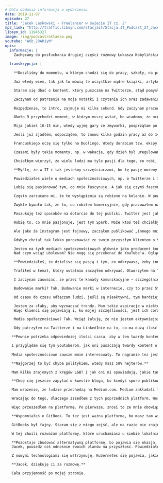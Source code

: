 ```yaml
---
# Data dodania informacji o wydarzeniu
date: 2019-11-07
episode: 27
title: "Jacek Laskowski - Freelancer w świecie IT cz. 2"
mp3_link: "http://traffic.libsyn.com/stacjait/Stacja.IT_Podcast_27_Jacek_Laskowski_-_Freelancer_w_swiecie_IT_cz_2.mp3"
libsyn_id: 11945327
image: /img/podcast/okladka.png
youtube: "W6b_28ARiyM"
opis:
  informacje: |
    Zachęcamy do posłuchania drugiej części rozmowy Łukasza Kobylińskiego z Jackiem Laskowskim.Nadal zostajemy w temacie pracy, jako freelancer w świecie IT. 
  
  transkrypcja: |
  
    **Doszliśmy do momentu, w którym chodzi się do pracy, szkoły, na praktyki itd. Wtedy możesz faktycznie zająć się swoją robotą.**

    Już wtedy wiem, tak jak to mówią te wszystkie mądre książki, artykuły, które od czasu do czasu czytam, by upewnić się, że mój program na życie jest dobry i nie powinien być przeładowany. Nie mam nic włączonego poza Twitterem, który jest włączony tylko po to, by po kilku godzinach opublikować coś, co odkryłem i aby być w kontakcie z moją publicznością. A przede wszystkim po to, żeby powiedzieć ludziom, że skoro się już zapisali na mój kanał i oczekują kontentu związanego ze Sparkiem albo Kafką, to go dostaną. Nie zasypuję nikogo jakimiś bzdetami, bo sam nie chciałbym tego dostawać.

    Staram się dbać o kontent, który puszczam na Twitterze, stąd pomysł na to, aby na Instagramie być np. kucharzem, a nie technologiem. I właśnie myślenie jest takie: „Skończ pierwszą godzinę pierwszym commitem na GitHuba”. Więc używam timerów. Tam są różne aplikacje, ale mam takiego jednego uptimera, którego włączam. Mam kilka projektów. Jednym z nich jest niepłatne siedzenie nad notatkami z Kafki albo ze Sparka. I włączam, bo chcę zobaczyć, ile mi to zajmie. Raz – ile zajmie mi spisanie tego, dwa – żeby w ogóle pomierzyć np. to, ile czasu spędzam na tym albo na tym. Szczególnie że ta aplikacja pod koniec tygodnia wysyła ci podsumowanie, co też może dawać ci pogląd, jak efektywny jesteś albo jak efektywnie spędzasz czas. I włączam ten czas, zaczynam patrzeć na kody, wiem już, co mam zrobić, bo mam zawsze zanotowane, gdzie skończyłem.

    Zaczynam od patrzenia na moje notatki i czytania ich oraz zadawania sobie pytania „dlaczego?”, czyli czy to ma sens. Czytam i stwierdzam: „A, to wynika z tego. A czy to mam opisane? Nie mam”. I czasami mam nowy pomysł na to, co powinienem zrobić albo zaczynam od momentu, w którym przestałem pracować poprzedniego dnia, albo mam listę zadań, które muszę rozkminić.
    
    Rozpędzenie, to intro, zajmuje mi kilka sekund. Gdy zaczynam pracować, to mam odpalonego Atom Editora, piszę w Askidocu, przeglądając kody źródłowe Kafki czy Sparka, korzystając z IntelliJ IDEA. I jak coś rozkminię, coś spiszę, to robię wszystko, żeby minimalnym wysiłkiem mieć pierwszego commita na GitHubie, aby mieć ciągłość pracy. Gdy już to mam, to odczuwam pierwsze zadowolenie; mija wtedy godzina 9. Zielona herbata i woda są przygotowane, kawy nie pijam. I jak mam commita, to wiem, że mógłbym siedzieć i się rozglądać, ale wtedy jestem już tak napompowany, bo już wiem, co będę robił za minutę, dwie.

    Około 9 przychodzi moment, w którym muszę wstać, bo wiadomo, że organizm się zużywa, kręgosłup mamy tylko jeden. Więc wtedy wstaję, wstawiam wodę na kolejną herbatę, 10-15 min spędzam na różnych rzeczach – oczywiście wtedy timer jest wyłączony. W tym czasie zastanawiam się, co będę robił dalej, np. przeglądam coś na telefonie, jak są jakieś notyfikacje – z Twittera mam tylko notyfikacje – wzmianki albo ktoś ważny coś powiedział, ale generalnie bez napinania się. Czasami dostanę informację z Gmaila, że przyszedł mail. Więc sprawdzam, czy to ktoś ważny. Ale generalnie staram się w to nie angażować, bo wiem, jak to bardzo może rozpraszać. Odkładam telefon, przygotowana herbata.

    Mija jakieś 10-15 min, wtedy wyjmę gary ze zmywarki, posprzątam po śniadaniu, czasem mam sprzątnięte, czasem nie. Jest to taki czas luźnego nicniemyślenia. Po tej przerwie wracam przed komputer. Włączam timer, wiem, od czego mam zacząć. Czytam to, co właśnie opublikowałem. I widzę, że np. formatowanie jest słabe, zdanie kwadratowe, poprawiam to i ciągnę temat dalej. I tak mi upływa, aż np. nie zrobię się głodny. Ok. 10-11 zaczynam o tym myśleć i wtedy już wiem, że będę miał albo resztki ze śniadania, albo sam coś przygotowuję. Tak jakby człowiek miał już ten schemat wyrobiony. Więc przychodzi czas na jedzenie, przerwa jest wtedy trochę dłuższa. I gdy jem, to czasami przeglądam swoje kanały na YouTubie. Trwa to 10-15 min.

    Jeśli już zjadłem, odpocząłem, to znowu kilka godzin pracy aż do 14-15, kiedy zaczynam myśleć o obiedzie. Często to żona przygotowuje obiad, więc ja mam to z głowy. Bywa, że idę po syna, który ma osiem lat, aby nie siedział za długo w szkole. Wtedy czuje, że już się narobiłem, jestem wyzuty po czterech godzinach intensywnej, umysłowej pracy. W zasadzie mam tylko ochotę wyjść na dwór, przejść się, nic nie robić, luźnym krokiem iść i delektować się powietrzem. Idę po syna i spędzam z nim trochę czasu. Bywa, że to żona go odbiera. W zasadzie to myślenie nie jest już takie robocze, ale bardziej rodzinne. Do niedawna było tak, że spędzałem czas do 19 lub 20 z rodziną bez zaglądania do komputera i telefonu. Telefon mam wyciszony, dlatego trudno jest się do mnie dodzwonić, mail to jest to, bo daje tą asynchroniczność. Kiedyś o 20 siedziałem, ale w tej chwili już tego nie robię, bo muszę wstać o 5 rano, a ze wstawaniem jest coraz trudniej. A w dodatku zaangażowałem się w naukę francuskiego. I po raz pierwszy chcę zobaczyć, czy bycie zaangażowanym w jedną aplikację, w jedną rzecz pozwoli mi zaistnieć na rynku z moim francuskim, tak jak z innymi aktywnościami, które robiłem przez wiele lat.

    Francuskiego uczę się tylko na Duolingo. Wtedy dorabiam tzw. ekspy, czyli do 200 ekspów ten experience z francuskiego. W tym czasie mój syn od 30 do 45 min ogląda bajkę, np. Harry’ego Pottera, a po 21, gdy syn już zaśnie, to ja w zasadzie przy tej pogodzie jestem już spompowany, więc wygaszam wszystko. Chciałabym powiedzieć, że 22 to jest koniec mojego dnia, żeby przygotować się do następnego, ale ta 22 to jakby za wcześnie, ale staram się przed snem uspokoić, aby dobrze zasnąć, zregenerować się na następny dzień, by nowy dzień zacząć znowu o 5 rano, a o 8 myśleć już tylko o swoim Sparku i Kafce, być może przygotować się do wyjazdu czy do naszego spotkania tak jak dzisiaj. Więc jest to takie myślnie o tym, co będzie za chwilę. Już wtedy na pewno nie odbieram żadnych maili, żeby nie zostać trafionym jakimś problemem mojego klienta, co by mi odwlekło w czasie zaśnięcie. I to tak właśnie wygląda.

    Czasami były takie momenty, np. w wakacje, gdy dzień był uregulowany, syn szedł do szkoły w mieście, lato w mieście, żona do pracy. Ja zostawałem sam z kotami i z moimi kaktusami. I te dni wyglądały tak samo – od jednego urlopu mojej żony do drugiego, albo od wyjazdu do wyjazdu. Czasami ta regularność była bardzo monotonna, chociaż to dużo porządkowało, człowiek wiedział, co będzie robił. Z jednej strony jest to fajne, bo nie ma żadnych rozpraszaczy, wszystko jest znane, lubiane, robię to pasją. Ale pojawiają się też wątpliwości: czy tak ma wyglądać kolejne 10 lat mojego życia? Nie, zróbmy coś, zmieńmy coś. Ale za chwilę przychodzi myśl: „Ale ty za 10 dni idziesz na urlop dwutygodniowy. Nic nie będziesz wtedy robił, będziesz z rodziną non stop. Zrób tyle, ile możesz, bo za chwilę czas nie będzie twój, ale rodziny”, albo: „Za pięć dni jedziesz do klienta na tydzień, więc uważaj, co ze sobą robisz. Wyrzuć te myślenie”. Wyrzucam je i wtedy pojawia się kolejna myśl: „Za mało czasu, a jeszcze tyle do zrobienia”. I tak się to kręci w kółko.

    Chciałbym wierzyć, że wielu ludzi ma tyle pasji dla tego, co robi, obojętnie, czy to jest robota, czy to jest pasja typu jiu-jitsu, stretching, kalistenika, pływanie, granie w kosza, piłka, siedzenie przed kompem. Jeśli człowiek ma pasję, to miło patrzy się na takiego osobnika. Widać w nim, jak on o tym mówi i aż się chce go słuchać. Ale niestety wielu ludzi, których spotykam, chodzi do tej roboty, bo musi. Nie ma wyboru. Jak im mówię: „Po co to robisz? Przestań. Rób to, co cię pasjonuje”, to pojawia się tysiąc pięćset powodów, dla których człowiek nie zaczyna. I pewnie tak samo jest jak ze mną. Nie znajduję nikogo, z kim mógłbym współdzielić te same pasje biznesowe. I dlatego wciąż jestem solopreneurem.

    **Myślę, że w IT i tak jesteśmy szczęściarzami, bo tę pasję możemy łatwo połączyć z życiem zawodowym. Nie w każdej branży jest to możliwe. Bardzo wiele osób pracuje, bo musi wykonywać swój zawód, ale tak naprawdę pasjonuje ich zupełnie coś innego, na czym trudno zarobić. Pewnie w tych czasach można robić o wiele więcej ciekawych rzeczy, np. chodzić po górach, kręcić filmy i być youtuberem. Więc to się powoli zmienia, ale w IT jest to nadal najłatwiejsze.

    Powiedziałeś wiele o mediach społecznościowych, np. o Twitterze i Instagramie. Zawsze ważna była dla ciebie komunikacja z czytelnikami czy z osobami, które były zainteresowane tym, czym się interesujesz, np. na grupach dyskusyjnych. Czy to u ciebie wyszło naturalnie, że chciałeś rozmawiać z innymi ludźmi, i stąd te grupy dyskusyjne, publikowanie bloga, media społecznościowe, czy dostrzegłeś w kontekście swojej działalności freelancerskiej możliwość budowania swojego wizerunku, żeby po prostu sprzedawać swoje usługi? Jak to się u ciebie kształtowało?**

    Lubię się pasjonować tym, co mnie fascynuje. A jak się czymś fascynuję, to lubię to rozgłaszać, aż do bólu. I jeśli to jest IT, to i meet-upy, konferencje. Zawsze jest myśl, że jeśli wystąpienie publiczne, to trzeba się przygotować. A z drugiej strony, co ja się będę przygotowywał, przecież nigdy nie będę PhD z danego problemu. Wielu ludzi wie jeszcze mniej niż ja, nie ma czasu na rozkminianie danego tematu. Chodzi o to, aby dzielić się wiedzą, a nie być Bóg wie jakim doskonałym.

    Często zarzucano mi, że te wystąpienia są robione na kolanie. W pewnym sensie jest to prawda, a z drugiej strony nie chodziło mi o to, żeby dopieszczać te prezentacje i nigdy nie wystąpić, tylko żeby się dzielić. Więc zawsze miałem parcie na szkło, ale w tym pozytywnym tego słowa znaczeniu. Czyli zawsze chciałem udostępnić to, co mnie pasjonowało, licząc na to, że znajdą się osoby, których też to może pasjonować. I w ten sposób zgromadzę ludzi, którzy dzielą te same pasje. Może się okazać, że na tej wyspie nie jestem sam i nie tylko mnie pasjonuje Spark i Kafka. Dlatego zawsze występowałem na konferencjach i wychodziłem do ludzi.

    Zwykle bywało tak, że to, co robiłem komercyjnie, gdy pracowałem na etacie, nie było dla mnie specjalnie interesujące. Zawsze poszukiwałem czegoś nowego. Ta niestabilność psychiczna i biznesowa zawsze się pojawiała. I organizowanie konferencji było czymś nowym. Gdy organizowałem to piąty, szósty raz, to już nie chciałem tego robić. Z meet-upami było podobnie. Jak widzę, że one są takie same, to tracą swoją magię.

    Poszukuję też sposobów na dotarcie do tej publiki. Twitter jest jak stworzony dla mnie. Siedzę w domu sam, więc potrzebuję się uzewnętrznić. Na Fejsie jest inne audytorium, bo tam jest moja mama i moja dalsza rodzina. I tam mi napisano: „Jak nie przestaniesz pisać o Sparku, to przestaniemy być znajomymi”. Ja na to: „Nie, nie przestaniemy być znajomymi. Przestaniemy być nimi tylko na Facebooku”. Więc Facebooka zostawiłem na takie rodzinne alter ego, gdzie pokazuję zdjęcia z wyjazdów. Do tego też służy Twitter. Te wyjazdy mogą być też związane z biznesem. Dzięki temu moja mama, moja rodzina wie, że wyjeżdżam. Nie wszystkich na bieżąco informuję, że jestem we Francji, tu czy tu. Więc robię te fotki i robię z siebie Bóg wie kogo, jakby to kogoś interesowało.

    Robię to, co mnie pasjonuje, jest tym Spark. Może ktoś też chciałby to robić. Więc staram się zainspirować kogoś, licząc, że to, co robię, jest inspirujące. I do tego służy Twitter. A że Twitter wszedł w fazę wojny z Facebookiem, to to, co idzie na Twittera, nie jest publikowane automatycznie na Facebooku. Ale przez długi okres czasu panował pakt o nieagresji między tymi dwoma mediami. I to, co poszło na Twittera z odpowiednim hashtagiem, było od razu wysyłane na Fejsa. Więc to połączenie istniało, ale teraz już tak nie ma.

    Ale jako że Instagram jest fejsowy, zacząłem publikować „innego mnie” na Instagramie, bo mnie coś fascynuje, np. jedzenia, które jest zdrowe, które pozwoli mi dłużej przetrzymać do następnego jedzenia i będę mógł zająć się rzeczami, które mnie pasjonują prawdziwie. Mówi się, że trzeba jeść dużo warzyw, chociaż podobno wartości odżywcze naszych warzyw nie są takie fajne jak 20 lat temu, kiedy to rekomendowano. Ale piszę o tym. Uczę się też angielskiego, bo wszystko, co robię, staram się robić po angielsku, gdyż audience i siła rażenia są jest wtedy większe. I ludzie, którzy pasjonują się nowymi technologiami, zwykle są anglojęzyczni, a dopiero później są ci polskojęzyczni. I jest tak, że na Instagramie uczę się angielskojęzycznych sformułowań o jedzeniu, których nie znam, np. kiełki to sprouts. I to są takie rzeczy, których człowiek nie używa na co dzień, a ja jednak używam tego angielskiego.

    Gdybym chciał tak lekko porozmawiać ze swoim przyszłym klientem o Sparku, to on niestety nie jest jeszcze moim klientem i on nawet nie wie, co to jest Spark. On płaci mi właśnie za to, żebym to ja to wiedział, podczas gdy on nie musi tego wiedzieć i może go to nudzić. Ale już o rozciąganiu, robieniu śniadań można z nim porozmawiać. I tak rozkminiam, dlaczego youtuberzy używają również Instagrama. A dlaczego nie używają Twittera? Dlaczego społeczność techniczna i politycy używają Twittera, a nie używają tak często Instagrama i nie są na YouTubie? To są moje pytania. Zadaję je sobie też po to, aby wiedzieć, jak używać tych wszystkich mediów społecznościowych we właściwy sposób, żeby nie zarzucać mojej rodziny informacjami o tym, że Spark to jest fajna rzecz i że opisałem po angielsku takie coś. Oni tego nie zrozumieją. Aczkolwiek czasami pytają mnie: „Jacek, o czym ty piszesz na tym Fejsie? Co to jest Spark?”. I to mnie cieszy, bo dochodzi to do nich.

    Jestem na tych mediach społecznościowych głównie jako producent kontentu, słabiej z konsumowaniem, aczkolwiek jeśli coś produkujesz, musisz to konsumować. Musi być symbioza. Dawanie jest dobre, ale bycie aroganckim w stosunku do twoich followersów, już nie. Jeśli mają coś do opublikowania, to od czasu do czasu warto coś zalajkować, wzmocnić, jeśli budujesz swoją markę, również na bazie kogoś, kogo ty znasz, z kim obcujesz. Wtedy też pomagasz Google, żeby cię odpowiednio zrankingował w tych wynikach wyszukiwania. To pomaganie jest ważne. Więc jeśli ja w tej chwili dochodzę do pięciu followersów na Twitterze, to czy to jest coś ważnego? Przecież połowy ludzi nie znam. Ale tu nie chodzi o to, żeby znać. Jeśli są zainteresowani kontentem, który produkuję, i jeśli mam znajomych, którzy też wchodzą w ten rynek, i jak widzę, że to jest Spark i Kafka, to puszczam to przez mój kanał, niech kilku z moich followersów pójdzie tam. Im na tym zależy, ja na tym nic nie stracę. Wszyscy zyskają, więc jest dobrze. 
    Nad czym wciąż ubolewam? Nie mogę się przekonać do YouTube’a. Oglądam dużo youtuberów, szczególnie jeśli chodzi o taekwondo, stretching, kalistenikę bądź czasami brazylijskie jiu-jitsu. Patrzę na tych ludzi, którzy opisują, ile oni wkładają czasu w to, żeby zrobić postprodukcję. Samo nasze nagranie trwa godzinę, a tego siedzenia nad tym, aby zrobić to dobrze, jest dużo. Sam marzyłem o tym, aby na Udemy nagrać szkolenia. Podobno jest to odcinanie kuponów. Jak mawia Sławek Sobótka: „Jak dobrze zrobisz kontent, opublikujesz go, to niech ci te pieniądze wpadają”. I mimo że to nagrywamy, to jakkolwiek nie obawiam się być nagranym albo wystąpić publicznie, to przeraża mnie ilość pracy nad postprodukcją. Czasami zastanawiam się nad znalezieniem firmy, która zrobiłaby to za mnie, ale znalezienie firm to też jest poświęcenie czasu. I to nie jest priorytetem, więc tego nie robię. A jak nie robię, to mimo to siedzi mi to w głowie. Chciałbym, ale nie chcę. A wiem, jak to działa. Jeśli chcesz coś zrobić, to zacznij to robić. To jest proste, każdemu to powtarzam. I sobie to powtarzam, a jednak mam przynajmniej dwie rzeczy, których nie mogę zrobić; są nimi: nagranie kursu na Udemy i nagrywanie raz na miesiąc na YouTubie. I jak zapytasz mnie dlaczego, to odpowiedź jest prosta. Jestem leniwy.

    **Powiedziałeś, że dzielisz się pasją i tym, co odkrywasz, żeby inni też się o tym dowiedzieli. Więc w pierwszym rzucie jest to dla nich wartość, a w drugim, w tym kontekście biznesowym, źródło klientów, bo oni się z tobą komunikują, wykorzystując do tego Twittera. Firmy, które przeczytały u ciebie coś ciekawego o jakimś problemie, który mają, mogą zwrócić się do ciebie o pomoc w rozwiązaniu go u nich lokalnie.**

    Trafiłeś w temat, który ostatnio zacząłem odkrywać. Otworzyłem na Twitterze tzw. direct messages, czyli DM-y. Chodzi o to, że jeśli masz problem, a uważasz, że osoba jest wstanie ci pomóc, to walisz do niej bezpośrednio na kanał na Twitterze. Ja czasami to wykorzystywałem publicznie, aby zwrócić uwagę na jakiś problem. Bo trzeba na to zareagować. Jeśli na to nie zareagujesz, to tak, jakbyś powiedział: „Jesteś moim klientem, bardzo ważnym potencjalnie, ale mam to w nosie, jestem ponad to”, a to nie jest dobry komunikat, który chcesz wysyłać w eter. Zauważyłem, że teraz coraz częściej ludzie wykorzystują możliwość zadania pytania na Twitterze i robią (sisi, 24.24). Sam to często robię. Puszczają ludzi, którzy uważani są za pomocnych. I coraz częściej zaczynają się pojawiać. I albo ktoś pisze: „Słuchaj, Jacek, na Stacku zadałem pytanie: Pomożesz?”, i Sisi – i wtedy ja dostaję od Twittera informację, że ktoś mnie wezwał do akcji, bądź przeglądając na Stacku, widzę, że pojawia się pytanie, które gdzieś tam zauważyłem. Więc na DM-a piszą i to jest tylko widoczne pomiędzy mną a osobą, która pisze.

    I zaczynam zauważać, że przez te kanały komunikacyjne – szczególnie Stacka, na którym jestem dosyć aktywny, Sparka, trochę mniej Kafka, bo dopiero czuję, że jestem gotów, żeby w tym się udzielać – że coraz więcej zleceń dostaję przez moje aktywności, np. na konferencjach, gdzie ludzie przychodzą i mówią: „Poruszyłeś temat, który ostatnio mnie zajmował, chętnie bym cię zaprosił”. Jak spotykam takich ludzi, to myślę sobie: „A, gadaj sobie zdrów. O momentu, kiedy nie wystawię ci faktury, to jest tylko gadanie. Jak to mówią: talking is cheap. Jak mnie zaprosisz, to wtedy będzie inna rozmowa”. Ale ludzie przychodzą i dostaję klientów. Widzieli mnie na konferencjach, szczególnie tych zagranicznych typu Kafka Summit albo Spark Summit. I piszą: „Widziałem cię na konferencji. Oglądałem twoje inne wystąpienia publiczne. Podoba mi się twój styl mówienia, opowiadania o tym albo o tamtym. Widziałem cię na Stacku, widziałem serię pytań, które zadawałeś, aby dociec do prawdy i pasowało mi to”. Więc zapraszają mnie w tej chwili klienci różnymi kanałami.

    Budowanie marki? Tak. Budowanie marki w internecie, czy to przez Stacka, czy przez Twittera, LinkedIna – coraz częściej widzę, że LinkedIn zaczyna zajmować u mnie coraz więcej czasu antenowego, to jest zupełnie inny audience, tam jest stricte biznesowy, więc moim obecnym problemem, jeśli chodzi o media społecznościowe, jest to, jaki target jest na Twitterze versus to, co jest na LinkedInie. Na LinkedInie jestem połączony, powiedzmy mam 10 tys. znajomych biznesowych, ale tam połączenie jest węższe. Jeśli człowiek zajmuje się Sparkiem, Kafką albo rekruterem, który coś mi zaoferował, była jakaś współpraca, jest ze mną połączony.

    Od czasu do czasu odłączam ludzi, jeśli są nieaktywni, tym bardziej jeśli widzę, że gościu zmienił robotę albo ta znajomość była powierzchowna. I porównuje to z Twitterem. Nie wszyscy ludzie, którzy tu występują, używają Twittera. Część ludzi, z którymi jestem na LinkedInie, używa Facebooka do tego, do czego ja używam Twittera. Więc budowanie marki przez różne media społecznościowe – tak. Szanuję ludzi, którzy używają Fejsa do tego, do czego ja używam Twittera, i wierzę, że trzeba publikować również na Fejsie, trzeba być na Fejsie. Chciałbym móc napisać, że wyłączyłem konto na Fejsie i jestem ponad to, ale nie jestem ponad to.

    Jestem za słaby, aby wyznaczać trendy. Mam takie aspiracje w niektórych aspektach, kręcę teren. Więc używam narzędzi, których używają ludzie. Bo jeśli chcę rozmawiać z ludźmi i szukać potencjalnych klientów albo być odnaleziony przez tych potencjalnych, to w pewnym sensie będę krakał tak jak te wrony, czyli moi potencjalni klienci. Zawsze miałem parcie na szkło, żeby udostępniać to, co wiem. Zauważyłem, że dawanie jest przekuwane w branie albo dostawanie, czyli dajesz, aby dostać. I udostępniać dużo do momentu, w którym ktoś powie: „Wszystko udostępniasz, więc po co mam cię zatrudniać. Wszystko jest dostępne w sieci”. Jest tylu ludzi na świecie, którym się nawet nie chce czytać, widzieli mnie tu czy tu, znają mnie, ale wciąż nie wiedzą, że piszę, że są wszystkie agendy moich szkoleń, wszystkie materiały są dostępne publicznie. Nie wiedzą tego, bo nie mieli czasu ani ochoty poszukać, czy jest jakiś inny materiał.
    Więc klienci się pojawiają i, ku mojej szczęśliwości, jest ich coraz więcej. Coraz bardziej mogę być wybredny, w sensie: mogę sobie na to pozwolić, ale nie mam czasu nie dlatego, że jestem arogancki, tylko dlatego, że chcę posiedzieć ze Sparkiem. Bo klient, który mnie w tej chwili zatrudnił, wymaga czegoś więcej. Wymaga integracji pomiędzy swoim produktem a Sparkiem – coś, co zajmuje czas, nie przyjdzie z dnia na dzień. To nie było coś, co ja robiłem wczoraj czy przedwczoraj, to nie jest kolejny warsztat, rozpoznanie, dlaczego Spark jest wolny, jak przyspieszyć, tylko coś, co wymaga skupienia, coś, co mnie fascynuje, co trwa, jest liczone w tygodniach, a nie w dniach.

    Media społecznościowe? Tak. Wciąż żałuję, że nie jestem aktywniejszy na YouTubie, że nie nagrywam tego, co wiem. Wciąż jestem tradycjonalistą, że piszę. Aczkolwiek sam po sobie widzę, że wolę przez pięć, dziesięć minut, siedząc w jakiejś dziwnej pozycji jogowej, rozciągając się, oglądać coś, czegoś posłuchać. Jedni słuchają muzyki medytacyjnej, a ja mogę czegoś posłuchać. Więc czasu używam w różny sposób. I wierzę w siłę mediów społecznościowych. Uważam, że Polacy jeszcze wciąż są za mało aktywni. Uważam, że za bardzo jesteśmy pasywni w konsumowaniu, nie jesteśmy producentami treści. Nie chcę powiedzieć „dobrej treści”, „wysokiej jakości treści”, bo nie chcę podnosić poprzeczki. Opublikujmy coś, co sami uważamy za wartościowe dla nas samych. Jestem przekonany, że znajdzie się wśród naszych odbiorców ktoś, kto nam za to podziękuje.

    Gdy patrzyłem na Twitterze i na LinkedInie na to, co ma dużą ilość lajków i jaka jest ekspozycja problemu, to czasami jestem zaskoczony tym, że twardy kontent sparkowy bardzo niskopoziomowy, z którego jestem dumny, coś, za co zapraszają mnie do klienta tego czy tamtego, czy na konferencje, spotyka się z takim średnim odbiorem. Może dlatego, że temat jest zbyt głęboki i zbyt szczegółowy. Natomiast kontent typu: „Jestem w Sparku. Patrzcie, poranek, 5 a.m., Chicago i robię zdjęcia”, a ludzie to lajkują. Tego bym nie chciał, ale może ludziom taki lekki kontent, selfie odpowiada. Czasem taki lekki przyjemny kontent znajduje większą liczbę odbiorców niż ten twardy, akademicki kontent pisany.

   **Pewnie potrzeba odpowiedniej ilości czasu, aby w ten twardy kontent się wgryźć i go zrozumieć, aby go zalajkować. Ale pewnie trzeba mieszać jedno z drugim.**

   I przyglądam się tym youtuberom, jak oni puszczają twardy kontent o rozciąganiu, middle spicie, o szpagacie albo sznurku. Twardy kontent wymaga doświadczenia, żeby dojść do tego poziomu, aby zrozumieć w ogóle, co autor miał na myśli. I dopiero teraz, gdy jestem na jakimś poziomie tego rozciągania, wiem, co on do mnie mówił. On mówił: „Zrób to”, ja to robiłem, ale trzy lata temu byłem w ogóle na innym poziomie. On mówił o tym i o tym, i jeszcze o tym, ale on przemilczał to,a teraz to jest logiczne. I całe zrozumienie tego, co autor miał na myśli, dopiero teraz do mnie przychodzi. Przewijam gadki w stylu: „Jestem… Lubię kontent taki i taki”, czyli te intro, zostaw te intro, ja już to słyszałem sto razy, ale jest wielu ludzi, którzy tego nie słyszeli, więc on musi to robić. I czasami jest to robione sztampowo i tego kontentu z dziesięciu minut jest tylko trzy. I czasami tylko dla trzech minut się ogląda. Czasami przewijam całe pięciominutówki. Chciałbym to dopasować, dać trzy minuty twardego kontentu, siedem minut zabawy. W zasadzie tak wyglądają wystąpienia na konferencjach: masz 45 minut, a tylko przez 10 minut mówiłeś o czymś wartościowym, reszta to był bełkot. Ale wygląda na to, że ludziom się podobało. Jeśli chcą się bawić, to wyjdzie taki komik, pożartuje. Może właśnie o to chodzi, żeby te pięć twardych minut było otoczone czterdziestominutowym bzdetem, ale może właśnie tego oczekuje publika.
  
   Media społecznościowe zawsze mnie interesowały. To nagranie też jest dowodem na to, że w takich wystąpieniach upatruję niekoniecznie szukania klientów, ale bycia inspiracją. Mam nadzieję, że ktoś kiedyś powie: „Słuchaj, Jacek, powiedziałeś jedno takie zdanie, które dało mi do myślenia. Dzięki ci za to”. Jak ci to pomoże to fajnie, może kiedyś będziesz mieć okazję się odwdzięczyć. Jeśli ci na tym zależy. Niech ten dług będzie po jednej stronie. Jak ktoś z tego skorzysta, to dobrze. Na szczęście na tych mediach społecznościowych nie mam jeszcze hejterów. Słyszę o tym, że ludzie mają z tym problem. Z tego, co słyszę, to te historie są naprawdę „czarujące”.

   **Najgorzej to być chyba politykiem, wtedy masz 50% hejterów.**

   Mam kilku znajomych z kręgów LGBT i jak oni mi opowiadają, jakie tam są historie, to nie rozumiem tego świata. To jest jakiś świat równoległy.

   **Chcę cię jeszcze zapytać o kwestie bloga, bo kiedyś sporo publikowałeś na własnych stronach, teraz wydaje mi się, że wszedłeś bardziej na platformę Medium.com. Czy lepiej się tam dociera do ludzi? Jest tam szersza publika? Czy zamieszczanie tego tam jest efektywniejsze? Czy uważasz, że takie indywidualne, własne blogi na własnych stronach nadal mają sens?**

   Mam wrażenie, że ludzie przechodzą na Medium.com. Medium zakładali ludzie, którzy zakładali YouTube’a. YouTube został wykupiony przez Google. I ci ludzie z tymi pieniędzmi postanowili stworzyć YouTube’a dla piszących. Bardzo mi się to podoba, jako że ciągle myślę o YouTubie jako o platformie, na której będę nadawał. Jest taka sytuacja, że Medium ma stać się YouTube’em dla piszących. Ja jestem piszący. Medium robi wszystko, aby to pisanie było łatwe i przyjemne. Więc dlaczego nie skorzystać z czegoś, co jest robione dla ludzi, którzy chcą pisać, tym bardziej, że ta platforma tak jak Udemy z kursami zadba o nagłaśnianie tego kontentu. Więc oni wiedzą już, jak to zrobić dobrze. Więc jeśli oni mogą mi pomóc, to ja też im mogę pomóc przez publikowanie mojego kontentu. Jeśli to będzie obopólna współpraca, to dlaczego nie. Jeśli tylko z korzyścią dla mnie, to też dlaczego nie.

   Wracając do tego, dlaczego zszedłem z tych poprzednich platform. WordPressa miałem swojego, właściwie miałem dwa blogi, byłem też na Blogspocie googlowym, byłem w różnych miejscach, ale problem jest taki, że to trzeba utrzymywać. Miałem kiedyś artykuły na oprogramowaniu, na którym stoi Wikipedia i często to było hakowane. Więc trzeba było często odtwarzać z backupów. W końcu się poddałem. Przestałem monitorować. I w tej chwili widzę, że to nawet zniknęło. Zostało zhakowane, baza została wyczyszczona, nie ma już żadnych starych artykułów sprzed 10 lat. I może i dobrze, bo kontent był już stary, nie ma do czego wracać.

   Więc przeszedłem na platformę. Po pierwsze, znosi to ze mnie obowiązek robienia rzeczy, których nie chcę robić. Więc ten outsourcing zaaplikowałem, jeśli chodzi o platformy blogowe. Platforma bardzo dobrze się sprzedaje, jest popularna. Ma elementy, których potrzebuję, typu widoczność moich artykułów, aspekty społecznościowe, łatwo się pisze, kontent publikuje się w tak prosty sposób, że to aż zachęca. Jedyny powód, dla którego nie publikuję częściej, to to, że ja i tak piszę swoje książki. Mam pięć książek, które piszę, więc w zasadzie tego pisania mam dużo. I nie mam już czasu na pisanie o rzeczach lekkich i przyjemnych. Szkoda mi tego czasu, bo pasjonuje mnie Spark i Kafka. Jakkolwiek byłyby te artykuły o pisaniu o tym, co robię wokół Sparka i Kafki, to wciąż to byłoby dalekie od tego, żebym ja zrozumiał Sparka i Kafkę dokładnie. Więc nie robię tego. Aczkolwiek jak wspomniałem, mam tam artykuł, który czeka na taką recenzję. Więc korzystam z Medium, bo zdejmuje to ze mnie odpowiedzialność za utrzymywanie domeny, bo domeny można przekierowywać. To jest też powód, dla którego korzystam też często z LinkedIn, Twittera, rzadziej z Facebooka, z Quory i z innych prospołecznościowych narzędzi, aby docierać do ludzi i pokazywać im: „Słuchaj, ty korzystasz z Medium, ale ja mam taką platformę GitBooks, w której publikuję książki. Może znajdziesz coś ciekawego. Jak nie, to jestem na Twitterze, Instagramie”. I do tych wszystkich mediów staram się dopasować ze swoim tokiem myślenia, korzystając z tych narzędzi, aby właśnie udostępnić to, co udało mi się poznać.

   **Wspomniałeś o GitBook. To też jest ważna platforma, bo masz tam wszystkie swoje książki.**

   GitBooks był fajny. Staram się z niego zejść, ale na razie nie znajduję alternatywy. Dlaczego GitBook? Dlatego że on jest podłączony z GitHubem. Na GitHubie chcę być bardzo aktywny, np. tylko przez ciągłość mojej aktywności. Więc to też jest sposób na sprzedanie siebie, jak pokazujesz, że jesteś wytrwały. Nawet robiąc codziennie trzy małe commity, to wychodzi z tego jeden duży commit powiedzmy w piątek pod koniec całego dnia. Więc GitHub zawsze mnie kręcił. GitBooks to była platforma, która korzystając z kodów źródłowych na GitHubie, pisanych w MacDownie albo w Askidocu, robiła z tego książkę. Więc generowała HTML-a, publikowała to właśnie pod swoim adresem, PDF-a, MOBI i EPUB-a – dokładnie to, czego ja chciałem. Jeśli pisałem jakiś kontent, to zawsze w Markdownie. Zawsze zastanawiałem się, jaki jest powód, dla którego powstał Askidoc. Dlaczego Askidoc jest wykorzystywany przez O’Reilly’ego do pisania dużych książek, 400-stronicowych. I zacząłem wchodzić w Askidoca. Okazało się, że GitBooks wspiera Askidoca. Więc pomyślałem, że upiekę kilka pieczeni na jednym ogniu. Będę pisał w Askidocu, poznam Askidoca, będę pisał o swoich narzędziach, publikował na GitHubie, więc będę miał przynajmniej jeden commit dziennie. GitBooks to zbierze, zbuduje książkę i będę miał książkę. I teraz cała narzędziówka będzie opędzona. Dlatego GitBooks. Niestety GitBooks 2.0 stwierdził, że koniec dla alternatywnych, nie tak specjalnie popularnych języków do pisania jak Askidoc. Więc zmuszają ludzi do pisania w Markdownie, który jest trochę mniej ekspresyjny. Już trochę napisałem. Powiedzieli, że już nie będą generować mobilnych formatów. Więc koniec z PDF-ami, MOBI i EPUB-em, tylko HTML. Czyli chcą przyciągnąć tylko do siebie. I co więcej, to jest najgorsze, koniec z integracją z GitHubem. Czyli wszystkie rzeczy, które brałem jako elementy za GitBooks, właśnie zostały zdjęte. Więc GitBooks zrobił wszystko, żeby zniechęcić do korzystania z ich aplikacji.

   W tej chwili rozważam platformy, które uruchamiasz u siebie lokalnie i generujesz, podglądasz, jak to będzie wyglądało. I wtedy wypuszczasz to na jakieś (bakety, 44.58) na Google’u, Amazonie i ten kontent jest ciągnięty i publikowany już przez te platformy. Rozważam to, aczkolwiek jest więcej roboty. Powodem, dla którego korzystałem z medium albo wszedłem na GitBooks, było to, aby mało robić rzeczy wokół publikowania. Chciałem, aby ten proces publikowania, postproduction, był jak najmniejszy. A tu się okazało, że GitBooks stwierdził, że nie, wycofujemy się z tego. Z mojej perspektywy to źle. Przeniosłem moją książkę o Sparku na nową platformę, na której nie są generowane PDF-y. I już dostałem zgłoszenie od gościa, który powiedział: „Bardzo cenię sobie twoje książki, chciałbym mieć PDF-a, ale gdy klikam »downloads«, nie pojawia się”. Odpisałem, zamknąłem to zgłoszenie. Napisałem: „Jestem w fazie przejścia na inną platformę. Na razie nie będzie książek w wersji mobilnej. Korzystaj on-line. Nic na to nie mogę poradzić. Jak chcesz, to możesz mi pomóc, możemy to robić razem”. To jest taki sposób na zaangażowanie ludzi. Ale jak pomożesz, to będzie.

   **Pozostaje zbudować alternatywną platformę, bo pojawia się okazja, gdyż GitBooks przestaje spełniać te wymagania.
   Jacek, powiedz coś odnośnie swoich planów na przyszłość. Powiedziałeś, że chcesz coś potencjalnie nagrywać na YouTubie. Czy planujesz coś jeszcze w kontekście mediów społecznościowych, kontentu, czy jakieś nowe książki, technologie zaczynają cię interesować?**

   Z nowymi technologiami się wstrzymuję. Kubernetes się pojawia, jakieś nowe platformy (GOG, 47.04) był przez moment, taki powszechny język. Python zaczyna zdobywać u mnie coraz większe uznanie w tym środowisku data science, gdzie moje narzędzie jak Spark jest wykorzystywane. Więc planuję odpalenie kanału na YouTubie. Właśnie kupiłem nowego Maca. Jednym z powodów kupienia go o takiej mocy było to, że będę nagrywał. To jest jedno z takich uzasadnień tego, dlaczego wydaję tyle pieniędzy. Bo będę nagrywał. A jak będę nagrywał, to będę zarabiał, więc się zrównoważy. Na razie nie nagrywam, a wydałem pieniądze, więc nad tym muszę pomyśleć. Ale generalnie chcę odpalić kanał na YouTubie, żeby regularnie publikować kontent, który opisuję. Wiem, że wielu ludzi nie lubi czytać. Dlatego na Twitterze dużą popularnością cieszą się zrzuty ekranu z moich książek, gdzie człowiek, nie otwierając linka, który właśnie podaje do całej strony, wertuje, ogląda opisy. Czyta stronę, którą gdyby wcisnął, to by ją zobaczył i przeczytał. Ale wygląda na to, że to się lepiej sprzedaje niż link do strony. Klikanie nie jest monetyzowane. Kontent chcę nagrywać, bo uważam, że jest wielu odbiorców, którzy podziękowaliby mi za to, że zamiast czytać, posłuchaliby. Chcę opublikować na Udemy jakiś kurs, zobaczyć, jak to będzie. Kontynuować to, co robię. Myślałem też o publikowaniu moich osiągnięć odnośnie rozciągania. Może znajdą się osoby, które będą chciały poznać moje tips and tricks. To byłby taki luźny kontent.

   **Jacek, dziękuję ci za rozmowę.**

   Cała przyjemność po mojej stronie.  
---
```

